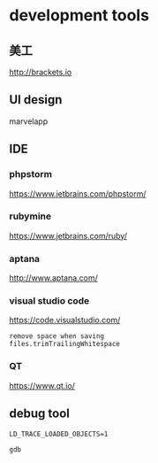 # development tools
## 美工
http://brackets.io

## UI design
marvelapp

## IDE
### phpstorm
https://www.jetbrains.com/phpstorm/

### rubymine
https://www.jetbrains.com/ruby/

### aptana
http://www.aptana.com/

### visual studio code
https://code.visualstudio.com/
```
remove space when saving
files.trimTrailingWhitespace
```


### QT
https://www.qt.io/

## debug tool
```
LD_TRACE_LOADED_OBJECTS=1

gdb
```
